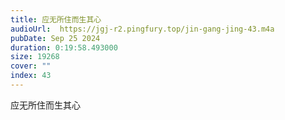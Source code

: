 ```yaml
---
title: 应无所住而生其心
audioUrl:  https://jgj-r2.pingfury.top/jin-gang-jing-43.m4a
pubDate: Sep 25 2024
duration: 0:19:58.493000
size: 19268
cover: ""
index: 43
---
```

应无所住而生其心